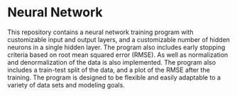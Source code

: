 # Neural Network


This repository contains a neural network training program with customizable input and output layers, and a customizable number of hidden neurons in a single hidden layer. The program also includes early stopping criteria based on root mean squared error (RMSE). As well as normalization and denormalization of the data is also implemented. The program also includes a train-test split of the data, and a plot of the RMSE after the training. The program is designed to be flexible and easily adaptable to a variety of data sets and modeling goals.

